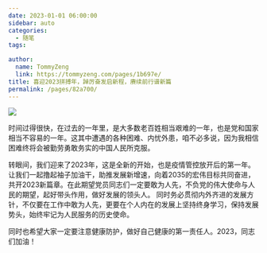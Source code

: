 ```yaml
---
date: 2023-01-01 06:00:00
sidebar: auto
categories: 
  - 随笔
tags: 

author: 
  name: TommyZeng
  link: https://tommyzeng.com/pages/1b697e/
title: 喜迎2023拼搏年，踔厉奋发启新程，赓续前行谱新篇
permalink: /pages/82a700/
---
```

![](https://gcore.jsdelivr.net/gh/TommyZeng777/picgo/img/202301040851320.jfif)<!-- more -->


时间过得很快，在过去的一年里，是大多数老百姓相当艰难的一年，也是党和国家相当不容易的一年。这其中遭遇的各种困难、内忧外患，咱不必多说，因为我相信困难终将会被勤劳勇敢务实的中国人民所克服。

转眼间，我们迎来了2023年，这是全新的开始，也是疫情管控放开后的第一年。让我们一起撸起袖子加油干，助推发展新增速，向着2035的宏伟目标共同奋进，共开2023新篇章。在此期望党员同志们一定要敢为人先，不负党的伟大使命与人民的期望，起好带头作用，做好发展的领头人。
同时务必贯彻内外齐进的发展方针，不仅要在工作中敢为人先，更要在个人内在的发展上坚持终身学习，保持发展势头，始终牢记为人民服务的历史使命。

同时也希望大家一定要注意健康防护，做好自己健康的第一责任人。2023，同志们加油！



